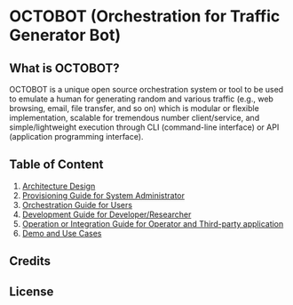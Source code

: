 # OCTOBOT (Orchestration for Traffic Generator Bot)

## What is OCTOBOT?

OCTOBOT is a unique open source orchestration system or tool to
be used to emulate a human for generating random and various traffic (e.g., web
browsing, email, file transfer, and so on) which is modular or flexible implementation,
scalable for tremendous number client/service, and simple/lightweight execution through
CLI (command-line interface) or API (application programming interface).

## Table of Content

1. [Architecture Design](https://github.com/ariscahyadi/OctoBot/Docs/README.md)
2. [Provisioning Guide for System Administrator](https://github.com/ariscahyadi/OctoBot/Octo-Pro/README.md)
3. [Orchestration Guide for Users](https://github.com/ariscahyadi/OctoBot)
4. [Development Guide for Developer/Researcher](https://github.com/ariscahyadi/OctoBot)
5. [Operation or Integration Guide for Operator and Third-party application](https://github.com/ariscahyadi/OctoBot)
6. [Demo and Use Cases](https://github.com/ariscahyadi/OctoBot)


## Credits

## License

